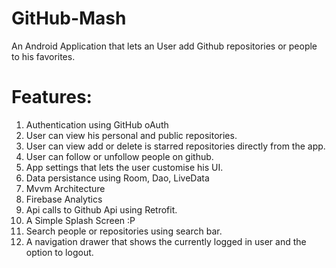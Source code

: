 # GitHub-Mash
An Android Application that lets an User add Github repositories or people to his favorites.

# Features:
1. Authentication using GitHub oAuth
2. User can view his personal and public repositories.
3. User can view add or delete is starred repositories directly from the app.
4. User can follow or unfollow people on github.
5. App settings that lets the user customise his UI.
6. Data persistance using Room, Dao, LiveData
7. Mvvm Architecture
8. Firebase Analytics
9. Api calls to Github Api using Retrofit.
10. A Simple Splash Screen :P
11. Search people or repositories using search bar.
12. A navigation drawer that shows the currently logged in user and the option to logout.
